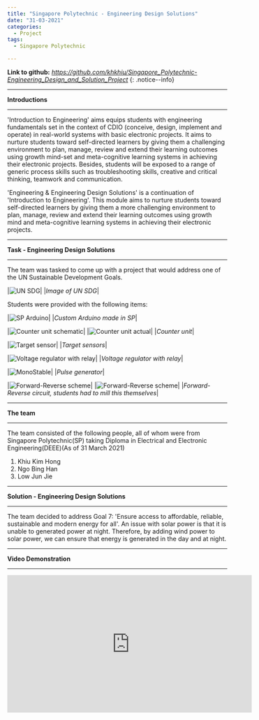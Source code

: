 ```yaml
---
title: "Singapore Polytechnic - Engineering Design Solutions"
date: "31-03-2021"
categories:
  - Project
tags:
  - Singapore Polytechnic

---
```


**Link to github:**
<cite><a href="https://github.com/khkhiu/Singapore_Polytechnic-CADD">https://github.com/khkhiu/Singapore_Polytechnic-Engineering_Design_and_Solution_Project</a></cite>
{: .notice--info}

***

<strong>Introductions</strong>

***
'Introduction to Engineering' aims equips students with engineering fundamentals set in the context of CDIO (conceive, design, implement and operate) in real-world systems with basic electronic projects. It aims to nurture students toward self-directed learners by giving them a challenging environment to plan, manage, review and extend their learning outcomes using growth mind-set and meta-cognitive learning systems in achieving their electronic projects. Besides, students will be exposed to a range of generic process skills such as troubleshooting skills, creative and critical thinking, teamwork and communication.

'Engineering & Engineering Design Solutions' is a continuation of 'Introduction to Engineering'. This module aims to nurture students toward self-directed learners by giving them a more challenging environment to plan, manage, review and extend their learning outcomes using growth mind and meta-cognitive learning systems in achieving their electronic projects.

***

<strong>Task - Engineering Design Solutions</strong>

***
The team was tasked to come up with a project that would address one of the UN Sustainable Development Goals. 

|![UN SDG](/assets/images/SP-EDS/UN_SDG.png)|
|<em>Image of UN SDG</em>|

Students were provided with the following items:

|![SP Arduino](/assets/images/SP-EDS/SP-Arduino.png)|
|<em>Custom Arduino made in SP</em>|

|![Counter unit schematic](/assets/images/SP-EDS/Counter-Scheme.png)|
|![Counter unit actual](/assets/images/SP-EDS/Counter-Actual.png)|
|<em>Counter unit</em>|

|![Target sensor](/assets/images/SP-EDS/Target_Sensor.png)|
|<em>Target sensors</em>|

|![Voltage regulator with relay](/assets/images/SP-EDS/Volt_Reg.png)|
|<em>Voltage regulator with relay</em>|

|![MonoStable](/assets/images/SP-EDS/MonoStable.png)|
|<em>Pulse generator</em>|

|![Forward-Reverse scheme](/assets/images/SP-EDS/FR-Scheme.png)|
|![Forward-Reverse scheme](/assets/images/SP-EDS/FR-Scheme-2.png)|
|<em>Forward-Reverse circuit, students had to mill this themselves</em>|

***

<strong>The team</strong>

***
The team consisted of the following people, all of whom were from Singapore Polytechnic(SP) taking Diploma in Electrical and Electronic Engineering(DEEE)(As of 31 March 2021)

1. Khiu Kim Hong
2. Ngo Bing Han
3. Low Jun Jie


***

<strong>Solution - Engineering Design Solutions</strong>

***
The team decided to address Goal 7: 'Ensure access to affordable, reliable, sustainable and modern energy for all'. An issue with solar power is that it is unable to generated power at night. Therefore, by adding wind power to solar power, we can ensure that energy is generated in the day and at night.

***

<strong>Video Demonstration</strong>

***
<iframe width="560" height="315" src="https://www.youtube.com/embed/Q1HymnxntaY" title="YouTube video player" frameborder="0" allow="accelerometer; autoplay; clipboard-write; encrypted-media; gyroscope; picture-in-picture" allowfullscreen></iframe>
